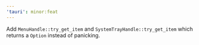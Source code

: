 ```yaml
---
'tauri': minor:feat
---
```


Add `MenuHandle::try_get_item` and `SystemTrayHandle::try_get_item` which returns a `Option` instead of panicking.
